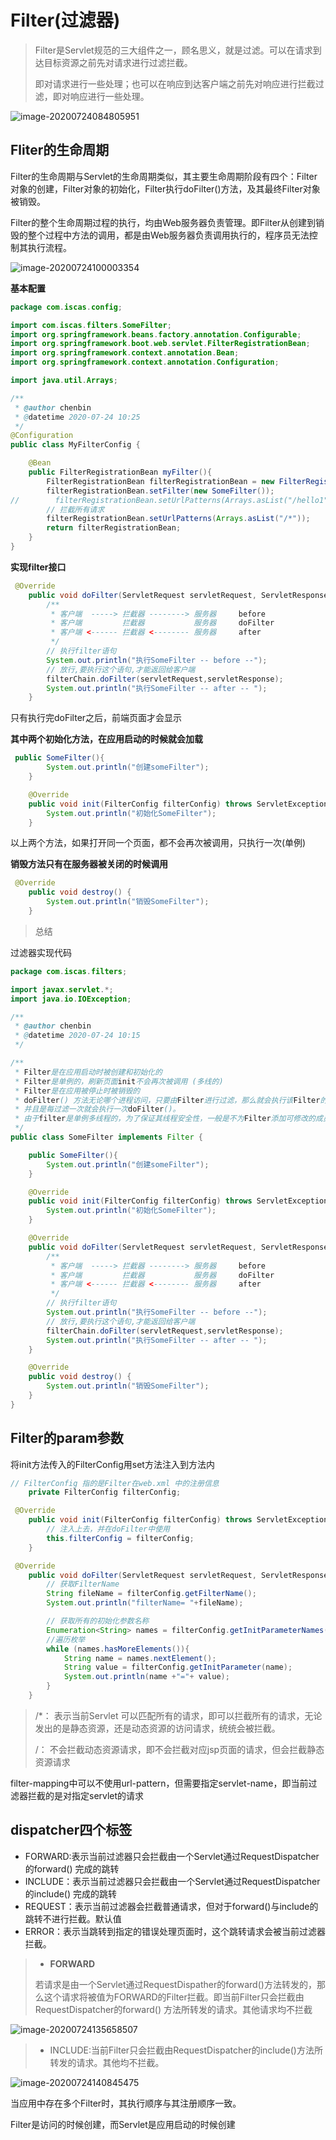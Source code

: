 # Filter(过滤器)

> Filter是Servlet规范的三大组件之一，顾名思义，就是过滤。可以在请求到达目标资源之前先对请求进行过滤拦截。
>
> 即对请求进行一些处理；也可以在响应到达客户端之前先对响应进行拦截过滤，即对响应进行一些处理。

![image-20200724084805951](C:\Users\晨边\AppData\Roaming\Typora\typora-user-images\image-20200724084805951.png)



## Fliter的生命周期

​	Filter的生命周期与Servlet的生命周期类似，其主要生命周期阶段有四个：Filter对象的创建，Filter对象的初始化，Filter执行doFilter()方法，及其最终Filter对象被销毁。

​	Filter的整个生命周期过程的执行，均由Web服务器负责管理。即Filter从创建到销毁的整个过程中方法的调用，都是由Web服务器负责调用执行的，程序员无法控制其执行流程。

![image-20200724100003354](C:\Users\晨边\AppData\Roaming\Typora\typora-user-images\image-20200724100003354.png)

**基本配置**

```java
package com.iscas.config;

import com.iscas.filters.SomeFilter;
import org.springframework.beans.factory.annotation.Configurable;
import org.springframework.boot.web.servlet.FilterRegistrationBean;
import org.springframework.context.annotation.Bean;
import org.springframework.context.annotation.Configuration;

import java.util.Arrays;

/**
 * @author chenbin
 * @datetime 2020-07-24 10:25
 */
@Configuration
public class MyFilterConfig {

    @Bean
    public FilterRegistrationBean myFilter(){
        FilterRegistrationBean filterRegistrationBean = new FilterRegistrationBean();
        filterRegistrationBean.setFilter(new SomeFilter());
//        filterRegistrationBean.setUrlPatterns(Arrays.asList("/hello1","/hello2"));
        // 拦截所有请求
        filterRegistrationBean.setUrlPatterns(Arrays.asList("/*"));
        return filterRegistrationBean;
    }
}
```





**实现filter接口**

```java
 @Override
    public void doFilter(ServletRequest servletRequest, ServletResponse servletResponse, FilterChain filterChain) throws IOException, ServletException {
        /**
         * 客户端  -----> 拦截器 --------> 服务器     before
         * 客户端         拦截器           服务器     doFilter
         * 客户端 <------ 拦截器 <-------- 服务器     after
         */
        // 执行filter语句
        System.out.println("执行SomeFilter -- before --");
        // 放行,要执行这个语句,才能返回给客户端
        filterChain.doFilter(servletRequest,servletResponse);
        System.out.println("执行SomeFilter -- after -- ");
    }
```

只有执行完doFilter之后，前端页面才会显示

**其中两个初始化方法，在应用启动的时候就会加载**

```java
 public SomeFilter(){
        System.out.println("创建someFilter");
    }

    @Override
    public void init(FilterConfig filterConfig) throws ServletException {
        System.out.println("初始化SomeFilter");
    }
```

以上两个方法，如果打开同一个页面，都不会再次被调用，只执行一次(单例)

**销毁方法只有在服务器被关闭的时候调用**

```java
 @Override
    public void destroy() {
        System.out.println("销毁SomeFilter");
    }
```

> 总结

过滤器实现代码

```java
package com.iscas.filters;

import javax.servlet.*;
import java.io.IOException;

/**
 * @author chenbin
 * @datetime 2020-07-24 10:15
 */

/**
 * Filter是在应用启动时被创建和初始化的
 * Filter是单例的，刷新页面init不会再次被调用 (多线的)
 * Filter是在应用被停止时被销毁的
 * doFilter() 方法无论哪个进程访问，只要由Filter进行过滤，那么就会执行该Filter的doFilter方法
 * 并且是每过滤一次就会执行一次doFilter()。
 * 由于filter是单例多线程的，为了保证其线程安全性，一般是不为Filter添加可修改的成员变量。
 */
public class SomeFilter implements Filter {

    public SomeFilter(){
        System.out.println("创建someFilter");
    }

    @Override
    public void init(FilterConfig filterConfig) throws ServletException {
        System.out.println("初始化SomeFilter");
    }

    @Override
    public void doFilter(ServletRequest servletRequest, ServletResponse servletResponse, FilterChain filterChain) throws IOException, ServletException {
        /**
         * 客户端  -----> 拦截器 --------> 服务器     before
         * 客户端         拦截器           服务器     doFilter
         * 客户端 <------ 拦截器 <-------- 服务器     after
         */
        // 执行filter语句
        System.out.println("执行SomeFilter -- before --");
        // 放行,要执行这个语句,才能返回给客户端
        filterChain.doFilter(servletRequest,servletResponse);
        System.out.println("执行SomeFilter -- after -- ");
    }

    @Override
    public void destroy() {
        System.out.println("销毁SomeFilter");
    }
}

```

## Filter的param参数

将init方法传入的FilterConfig用set方法注入到方法内

```java
// FilterConfig 指的是Filter在web.xml 中的注册信息
    private FilterConfig filterConfig;

 @Override
    public void init(FilterConfig filterConfig) throws ServletException {
        // 注入上去，并在doFilter中使用
        this.filterConfig = filterConfig;
    }

 @Override
    public void doFilter(ServletRequest servletRequest, ServletResponse servletResponse, FilterChain filterChain) throws IOException, ServletException {
        // 获取FilterName
        String fileName = filterConfig.getFilterName();
        System.out.println("filterName= "+fileName);

        // 获取所有的初始化参数名称
        Enumeration<String> names = filterConfig.getInitParameterNames();
        //遍历枚举
        while (names.hasMoreElements()){
            String name = names.nextElement();
            String value = filterConfig.getInitParameter(name);
            System.out.println(name +"="+ value);
        }
    }
```

> /*： 表示当前Servlet 可以匹配所有的请求，即可以拦截所有的请求，无论发出的是静态资源，还是动态资源的访问请求，统统会被拦截。
>
> /： 不会拦截动态资源请求，即不会拦截对应jsp页面的请求，但会拦截静态资源请求

filter-mapping中可以不使用url-pattern，但需要指定servlet-name，即当前过滤器拦截的是对指定servlet的请求

## dispatcher四个标签

- FORWARD:表示当前过滤器只会拦截由一个Servlet通过RequestDispatcher的forward() 完成的跳转
- INCLUDE：表示当前过滤器只会拦截由一个Servlet通过RequestDispatcher的include() 完成的跳转
- REQUEST：表示当前过滤器会拦截普通请求，但对于forward()与include的跳转不进行拦截。默认值
- ERROR：表示当跳转到指定的错误处理页面时，这个跳转请求会被当前过滤器拦截。



> - **FORWARD**
>
> 若请求是由一个Servlet通过RequestDispather的forward()方法转发的，那么这个请求将被<dispatcher/>值为FORWARD的Filter拦截。即当前Filter只会拦截由RequestDispatcher的forward() 方法所转发的请求。其他请求均不拦截

![image-20200724135658507](C:\Users\晨边\AppData\Roaming\Typora\typora-user-images\image-20200724135658507.png)



> - INCLUDE:当前Filter只会拦截由RequestDispatcher的include()方法所转发的请求。其他均不拦截。

![image-20200724140845475](C:\Users\晨边\AppData\Roaming\Typora\typora-user-images\image-20200724140845475.png)

当应用中存在多个Filter时，其执行顺序与其注册顺序一致。

Filter是访问的时候创建，而Servlet是应用启动的时候创建























































